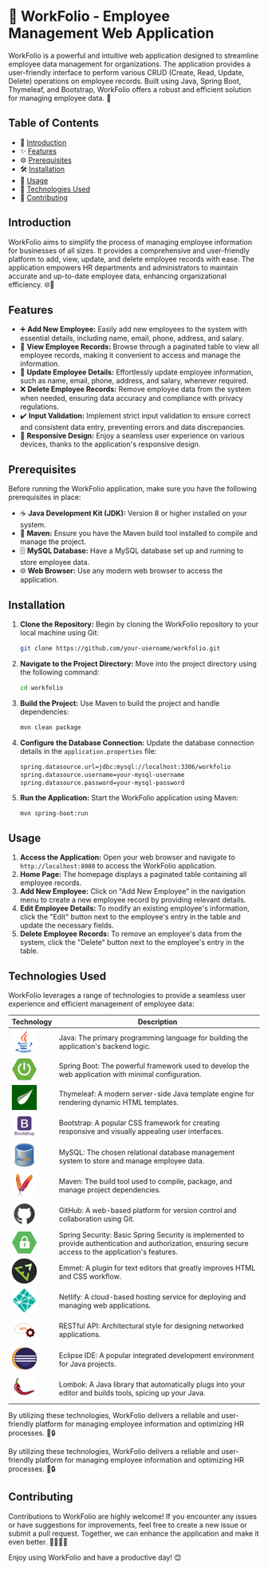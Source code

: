 # 📘 WorkFolio - Employee Management Web Application

WorkFolio is a powerful and intuitive web application designed to streamline employee data management for organizations. The application provides a user-friendly interface to perform various CRUD (Create, Read, Update, Delete) operations on employee records. Built using Java, Spring Boot, Thymeleaf, and Bootstrap, WorkFolio offers a robust and efficient solution for managing employee data. 🚀


## Table of Contents

- 📝 [Introduction](#introduction)
- ✨ [Features](#features)
- ⚙️ [Prerequisites](#prerequisites)
- 🛠️ [Installation](#installation)
- 🎯 [Usage](#usage)
- 🚀 [Technologies Used](#technologies-used)
- 🤝 [Contributing](#contributing)


## Introduction

WorkFolio aims to simplify the process of managing employee information for businesses of all sizes. It provides a comprehensive and user-friendly platform to add, view, update, and delete employee records with ease. The application empowers HR departments and administrators to maintain accurate and up-to-date employee data, enhancing organizational efficiency. 🌐💼

## Features

- ➕ **Add New Employee:** Easily add new employees to the system with essential details, including name, email, phone, address, and salary.
- 👀 **View Employee Records:** Browse through a paginated table to view all employee records, making it convenient to access and manage the information.
- 🔄 **Update Employee Details:** Effortlessly update employee information, such as name, email, phone, address, and salary, whenever required.
- ❌ **Delete Employee Records:** Remove employee data from the system when needed, ensuring data accuracy and compliance with privacy regulations.
- ✔️ **Input Validation:** Implement strict input validation to ensure correct and consistent data entry, preventing errors and data discrepancies.
- 📱 **Responsive Design:** Enjoy a seamless user experience on various devices, thanks to the application's responsive design.

## Prerequisites

Before running the WorkFolio application, make sure you have the following prerequisites in place:

- ☕ **Java Development Kit (JDK):** Version 8 or higher installed on your system.
- 🧰 **Maven:** Ensure you have the Maven build tool installed to compile and manage the project.
- 🗄️ **MySQL Database:** Have a MySQL database set up and running to store employee data.
- 🌐 **Web Browser:** Use any modern web browser to access the application.

## Installation

1. **Clone the Repository:** Begin by cloning the WorkFolio repository to your local machine using Git:

   ```bash
   git clone https://github.com/your-username/workfolio.git
   ```

2. **Navigate to the Project Directory:** Move into the project directory using the following command:

   ```bash
   cd workfolio
   ```

3. **Build the Project:** Use Maven to build the project and handle dependencies:

   ```bash
   mvn clean package
   ```

4. **Configure the Database Connection:** Update the database connection details in the `application.properties` file:

   ```
   spring.datasource.url=jdbc:mysql://localhost:3306/workfolio
   spring.datasource.username=your-mysql-username
   spring.datasource.password=your-mysql-password
   ```

5. **Run the Application:** Start the WorkFolio application using Maven:

   ```bash
   mvn spring-boot:run
   ```

## Usage

1. **Access the Application:** Open your web browser and navigate to `http://localhost:8080` to access the WorkFolio application.
2. **Home Page:** The homepage displays a paginated table containing all employee records.
3. **Add New Employee:** Click on "Add New Employee" in the navigation menu to create a new employee record by providing relevant details.
4. **Edit Employee Details:** To modify an existing employee's information, click the "Edit" button next to the employee's entry in the table and update the necessary fields.
5. **Delete Employee Records:** To remove an employee's data from the system, click the "Delete" button next to the employee's entry in the table.

## Technologies Used

WorkFolio leverages a range of technologies to provide a seamless user experience and efficient management of employee data:


| Technology             | Description                                                                                         |
|------------------------|-----------------------------------------------------------------------------------------------------|
| <img src="README_IMAGES/java.png" alt="Java Icon" width="50px">             | Java: The primary programming language for building the application's backend logic.              |
| <img src="README_IMAGES/springb.png" alt="Spring Boot Icon" width="50px">       | Spring Boot: The powerful framework used to develop the web application with minimal configuration.|
| <img src="README_IMAGES/thymeleaf.png" alt="Thymeleaf Icon" width="50px">      | Thymeleaf: A modern server-side Java template engine for rendering dynamic HTML templates.        |
| <img src="README_IMAGES/bootstrap.png" alt="Bootstrap Icon" width="50px">      | Bootstrap: A popular CSS framework for creating responsive and visually appealing user interfaces.|
| <img src="README_IMAGES/mysql.png" alt="MySQL Icon" width="50px">             | MySQL: The chosen relational database management system to store and manage employee data.        |
| <img src="README_IMAGES/maven.png" alt="Maven Icon" width="50px">             | Maven: The build tool used to compile, package, and manage project dependencies.                  |
| <img src="README_IMAGES/github.png" alt="GitHub Icon" width="50px">           | GitHub: A web-based platform for version control and collaboration using Git.                     |
| <img src="README_IMAGES/springsecutity.png" alt="Spring Security Icon" width="50px"> | Spring Security: Basic Spring Security is implemented to provide authentication and authorization, ensuring secure access to the application's features.|
| <img src="README_IMAGES/emmet.png" alt="Emmet Icon" width="50px">             | Emmet: A plugin for text editors that greatly improves HTML and CSS workflow.                      |
| <img src="README_IMAGES/netlify.png" alt="Netlify Icon" width="50px">         | Netlify: A cloud-based hosting service for deploying and managing web applications.               |
| <img src="README_IMAGES/restful.png" alt="RESTful Icon" width="50px">         | RESTful API: Architectural style for designing networked applications.                             |
| <img src="README_IMAGES/eclipse.png" alt="Eclipse Icon" width="50px">         | Eclipse IDE: A popular integrated development environment for Java projects.                       |
| <img src="README_IMAGES/lambok.png" alt="Lombok Icon" width="50px">           | Lombok: A Java library that automatically plugs into your editor and builds tools, spicing up your Java.|

By utilizing these technologies, WorkFolio delivers a reliable and user-friendly platform for managing employee information and optimizing HR processes. 🚀🔒

By utilizing these technologies, WorkFolio delivers a reliable and user-friendly platform for managing employee information and optimizing HR processes. 🚀🔒
## Contributing

Contributions to WorkFolio are highly welcome! If you encounter any issues or have suggestions for improvements, feel free to create a new issue or submit a pull request. Together, we can enhance the application and make it even better. 👨‍💻👩‍💻

Enjoy using WorkFolio and have a productive day! 😊
